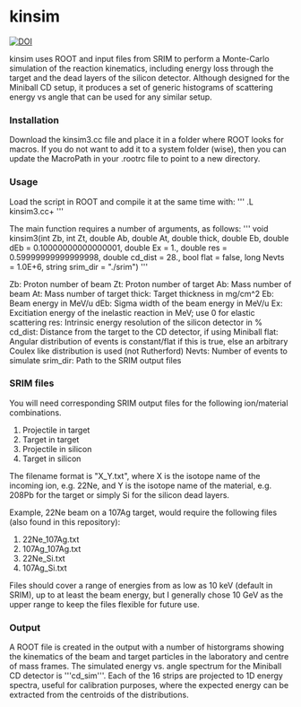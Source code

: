 # kinsim

[![DOI](https://zenodo.org/badge/159710132.svg)](https://zenodo.org/badge/latestdoi/159710132)

kinsim uses ROOT and input files from SRIM to perform a Monte-Carlo simulation of the reaction kinematics, including energy loss through the target and the dead layers of the silicon detector.
Although designed for the Miniball CD setup, it produces a set of generic histograms of scattering energy vs angle that can be used for any similar setup.


### Installation

Download the kinsim3.cc file and place it in a folder where ROOT looks for macros.
If you do not want to add it to a system folder (wise), then you can update the MacroPath in your .rootrc file to point to a new directory.

### Usage

Load the script in ROOT and compile it at the same time with:
'''
.L kinsim3.cc+
'''

The main function requires a number of arguments, as follows:
'''
void kinsim3(int Zb, int Zt, double Ab, double At, double thick, double Eb, double dEb = 0.10000000000000001, double Ex = 1., double res = 0.59999999999999998, double cd_dist = 28., bool flat = false, long Nevts = 1.0E+6, string srim_dir = "./srim")
'''

Zb: Proton number of beam
Zt: Proton number of target
Ab: Mass number of beam
At: Mass number of target
thick: Target thickness in mg/cm^2
Eb: Beam energy in MeV/u
dEb: Sigma width of the beam energy in MeV/u
Ex: Excitiation energy of the inelastic reaction in MeV; use 0 for elastic scattering
res: Intrinsic energy resolution of the silicon detector in %
cd_dist: Distance from the target to the CD detector, if using Miniball
flat: Angular distribution of events is constant/flat if this is true, else an arbitrary Coulex like distribution is used (not Rutherford)
Nevts: Number of events to simulate
srim_dir: Path to the SRIM output files


### SRIM files

You will need corresponding SRIM output files for the following ion/material combinations.

1. Projectile in target
2. Target in target
3. Projectile in silicon
4. Target in silicon

The filename format is "X_Y.txt", where X is the isotope name of the incoming ion, e.g. 22Ne, and Y is the isotope name of the material, e.g. 208Pb for the target or simply Si for the silicon dead layers.

Example, 22Ne beam on a 107Ag target, would require the following files (also found in this repository):

1. 22Ne_107Ag.txt
2. 107Ag_107Ag.txt
3. 22Ne_Si.txt
4. 107Ag_Si.txt

Files should cover a range of energies from as low as 10 keV (default in SRIM), up to at least the beam energy, but I generally chose 10 GeV as the upper range to keep the files flexible for future use.


### Output

A ROOT file is created in the output with a number of historgrams showing the kinematics of the beam and target particles in the laboratory and centre of mass frames.
The simulated energy vs. angle spectrum for the Miniball CD detector is '''cd_sim'''.
Each of the 16 strips are projected to 1D energy spectra, useful for calibration purposes, where the expected energy can be extracted from the centroids of the distributions.
